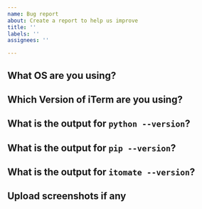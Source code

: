 ```yaml
---
name: Bug report
about: Create a report to help us improve
title: ''
labels: ''
assignees: ''

---
```


## What OS are you using?

<!-- iTomate works only on MacOS -->

## Which Version of iTerm are you using?

<!-- You must have v3.3+ -->

## What is the output for `python --version`?

<!-- You must have 3.5+ -->

## What is the output for `pip --version`?

<!-- Enter the output here -->

## What is the output for `itomate --version`?

<!-- Enter the output here -->

## Upload screenshots if any

<!-- Upload snapshots or recordings here -->
